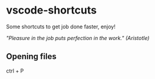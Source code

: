 # vscode-shortcuts
Some shortcuts to get job done faster, enjoy!

*"Pleasure in the job puts perfection in the work." (Aristotle)*

## Opening files
ctrl + P

